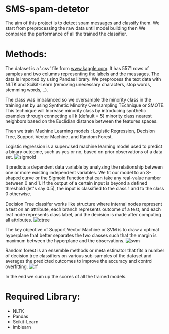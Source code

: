 # SMS-spam-detetor
The aim of this project is to detect spam messages and classify them. We start from preprocessing the raw data until model building then We compared the performance of all the trained the classifier.

# Methods:
The dataset is a '.csv' file from www.kaggle.com. 
It has 5571 rows of samples and two columns representing the labels and the messages.
The data is imported by using Pandas library. 
We preprocess the text data with NLTK and Scikit-Learn (removing unecessary characters, stop words, stemming words,...).
 
The class was imbalanced so we oversample the minority class in the training set by using Synthetic Minority Oversampling TEchnique or SMOTE.
This technique will Increase minority class by introducing synthetic examples through connecting all k (default = 5) minority class nearest neighbors based on the Euclidian distance between the features spaces.

Then we train Machine Learning models : Logistic Regression, Decision Tree, Support Vector Machine, and Random Forest.

Logistic regression is a supervised machine learning model used to predict a binary outcome, such as yes or no, 
based on prior observations of a data set.
  ![sigmoid](https://user-images.githubusercontent.com/105801284/169696535-7bf8c498-965c-4e58-ae33-31d1105526d1.jpg)





It predicts a dependent data variable by analyzing the relationship between one or more existing independent variables. 
We fit our model to an S-shaped curve or the Sigmoid function that can take any real-value number between 0 and 1.
If the output of a certain input is beyond a defined threshold (let's say 0.5), the input is classified to the class 1 and to the class 0 otherwise.

Decision Tree classifer works like structure where internal  nodes represent a test on an attribute, each branch represents outcome of a test, and each leaf node represents class label, and the decision is made after computing all attributes.
  ![dtree](https://user-images.githubusercontent.com/105801284/169696573-10e85c8c-e080-48ec-b0cc-20ed0db5c2bc.jpg)


The key  objective of Support Vector Machine or SVM is to draw a optimal hyperplane that  better separates the two classes such that the margin is maximum between the hyperplane and the observations. 
  ![svm](https://user-images.githubusercontent.com/105801284/169696554-03709685-c3f8-4a99-833e-434dbc95ba5f.jpg)



Random forest is an ensemble methods or meta estimator that fits a number of decision tree classifiers on various sub-samples of the dataset and averages the predicted outcomes to improve the accuracy and control overfitting.
   ![rf](https://user-images.githubusercontent.com/105801284/169696564-6ab5f2f8-50e6-4006-9b2d-c68343722719.jpg)



In the end we sum up the scores of all the trained models.

# Required Library:
- NLTK
- Pandas
- Scikit-Learn
- imblearn

